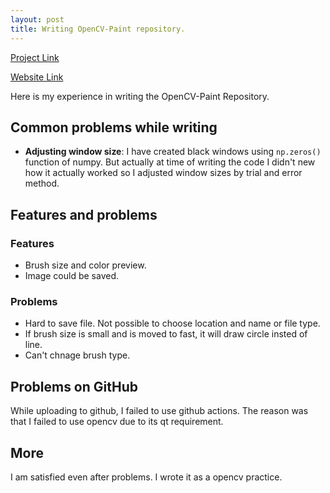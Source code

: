 ```yaml
---
layout: post
title: Writing OpenCV-Paint repository.
---
```


[Project Link](https://github.com/parthbyt/OpenCV-Paint)

[Website Link](https://parthbyt.github.io/OpenCV-Paint/)

Here is my experience in writing the OpenCV-Paint Repository.

## Common problems while writing

- **Adjusting window size**: I have created black windows using ```np.zeros()``` function of numpy. But actually at time of writing the code I didn't new how it actually worked so I adjusted window sizes by trial and error method.

## Features and problems

### Features

- Brush size and color preview.
- Image could be saved.

### Problems

- Hard to save file. Not possible to choose location and name or file type.
- If brush size is small and is moved to fast, it will draw circle insted of line.
- Can't chnage brush type.

## Problems on GitHub 

While uploading to github, I failed to use github actions. The reason was that I failed to use opencv due to its qt requirement.

## More

I am satisfied even after problems. I wrote it as a opencv practice.
